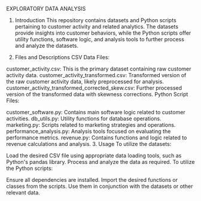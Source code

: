 EXPLORATORY DATA ANALYSIS

1. Introduction
This repository contains datasets and Python scripts pertaining to customer activity and related analytics. The datasets provide insights into customer behaviors, while the Python scripts offer utility functions, software logic, and analysis tools to further process and analyze the datasets.

2. Files and Descriptions
CSV Data Files:

customer_activity.csv: This is the primary dataset containing raw customer activity data.
customer_activity_transformed.csv: Transformed version of the raw customer activity data, likely preprocessed for analysis.
customer_activity_transformed_corrected_skew.csv: Further processed version of the transformed data with skewness corrections.
Python Script Files:

customer_software.py: Contains main software logic related to customer activities.
db_utils.py: Utility functions for database operations.
marketing.py: Scripts related to marketing strategies and operations.
performance_analysis.py: Analysis tools focused on evaluating the performance metrics.
revenue.py: Contains functions and logic related to revenue calculations and analysis.
3. Usage
To utilize the datasets:

Load the desired CSV file using appropriate data loading tools, such as Python's pandas library.
Process and analyze the data as required.
To utilize the Python scripts:

Ensure all dependencies are installed.
Import the desired functions or classes from the scripts.
Use them in conjunction with the datasets or other relevant data.
